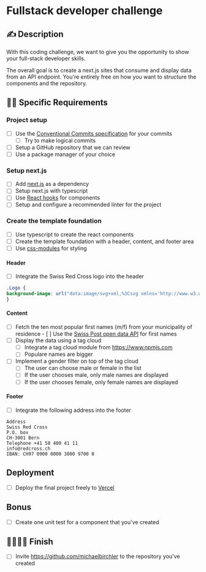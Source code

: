 # Fullstack developer challenge

## ✍️ Description

With this coding challenge, we want to give you the opportunity to show your full-stack developer skills.

The overall goal is to create a next.js sites that consume and display data from an API endpoint. You're entirely free on how you want to structure the components and the repository.

## 👩‍💻 Specific Requirements

### Project setup

-   [ ] Use the [Conventional Commits specification](https://conventionalcommits.org/) for your commits
     -   [ ] Try to make logical commits
-   [ ] Setup a GitHub repository that we can review
-   [ ] Use a package manager of your choice

### Setup next.js

-   [ ] Add [next.js](https://nextjs.org) as a dependency 
-   [ ] Setup next.js with typescript
-   [ ] Use [React hooks](https://reactjs.org/docs/hooks-intro.html) for components  
-   [ ] Setup and configure a recommended linter for the project

### Create the template foundation

-   [ ] Use typescript to create the react components
-   [ ] Create the template foundation with a header, content, and footer area
-   [ ] Use [css-modules](https://github.com/css-modules/css-modules) for styling

#### Header

-   [ ] Integrate the Swiss Red Cross logo into the header
```css
.Logo {
background-image: url("data:image/svg+xml,%3Csvg xmlns='http://www.w3.org/2000/svg' width='226.508' height='66' viewBox='105.492 0 226.508 66' xml:space='preserve'%3E%3Cpath d='M113.5 30c-.7-.6-1.6-1.1-2.6-1.1-1.1 0-1.8.7-1.8 1.8 0 3 5.4 3.1 5.4 8 0 3.2-1.8 5.6-5.2 5.6-1 0-2.2-.3-3-.899V40c.8.6 1.6 1 2.7 1s2-.8 2-2c0-1.4-1.1-1.9-2.1-2.6-2.1-1.4-3.3-2.7-3.3-5.3 0-2.8 1.6-5.3 4.7-5.3 1.1 0 2.2.3 3.1.9V30h.1zM118.1 31.9l1.6 7.1 1.6-7.1h2.9l1.5 7.1.2-1.3 1.4-5.8h3.2l-3.3 12h-2.8l-1.1-4.101-.7-3.5-.7 3.8-1 3.7h-2.8l-3.4-12h3.4v.101zM131.4 28.3c0-1.2 1-2.1 2.2-2.1 1.2 0 2.1 1 2.1 2.2 0 1.2-1 2.1-2.1 2.1-1.2 0-2.2-1-2.2-2.2zm3.8 3.6v12h-3.4v-12h3.4zM142.9 35.1c-.5-.399-.9-.8-1.6-.8-.6 0-.9.4-.9.9 0 1.399 3.8 1.1 3.8 4.7 0 2.399-1.4 4.199-3.9 4.199-1.3 0-2.6-.5-3.6-1.399l1.5-2.4c.5.4 1 .8 1.7.8.5 0 1-.399 1-1 0-1.6-3.8-1.199-3.8-5 0-2.3 1.9-3.5 4-3.5 1.2 0 2.2.3 3.2 1l-1.4 2.5zM151.9 35.1c-.5-.399-.9-.8-1.6-.8-.6 0-.9.4-.9.9 0 1.399 3.8 1.1 3.8 4.7 0 2.399-1.4 4.199-3.9 4.199-1.3 0-2.6-.5-3.6-1.399l1.5-2.4c.5.4 1 .8 1.7.8.5 0 1-.399 1-1 0-1.6-3.8-1.199-3.8-5 0-2.3 1.9-3.5 4-3.5 1.2 0 2.2.3 3.2 1l-1.4 2.5zM161.4 43.9V26h3.6c2.3 0 6.3.2 6.3 5.1 0 2-.8 3.7-2.5 4.6l3.101 8.2h-3.7l-3.1-8.301V43.9H161.4zm3.5-10.2h.6c1.6 0 2.3-1.1 2.3-2.6 0-1.3-.6-2.3-2.4-2.2h-.5v4.8zM180.8 38.8h-5.3c0 .9 0 2.8 1.3 2.8.9 0 1.101-.699 1.101-1.399h2.899c-.3 2.2-1.399 4-3.8 4-3.4 0-4.6-3-4.6-6 0-2.9 1-6.5 4.6-6.5 2.2 0 4.3 2 4.1 5.8l-.3 1.299zm-2.8-2.4c0-.801-.2-2.2-1.2-2.2s-1.2 1.399-1.2 2.1v.4h2.5v-.3h-.1zM187.9 42.6c-.5.9-1.2 1.601-2.301 1.601-2.699 0-3.3-4.3-3.3-6.3 0-2.101.4-6.2 3.2-6.2 1.1 0 1.9.7 2.3 1.7v-8.7h3.4v19.2h-3.4V42.6h.101zm.2-4.7c0-.7-.1-3.2-1.199-3.2-1.101 0-1.2 2.5-1.2 3.2 0 .8 0 3.199 1.2 3.199C188 41.1 188.1 38.5 188.1 37.9zM208.1 29.3c-.5-.1-.899-.2-1.3-.2-3.1 0-4.5 2.8-4.5 5.6 0 2.7 1.4 6 4.5 6 .5 0 .9-.101 1.4-.3v3.4c-.5.2-1.101.3-1.601.3-5.1 0-8-4.6-8-9.3 0-4.5 3-9 7.801-9 .6 0 1.199.1 1.8.3v3.2h-.1zM213.4 31.9v1.5c.6-1 1.399-1.8 2.699-1.9v3.3h-.5c-2.199 0-2.3 1.5-2.3 3.3v6H210v-12h3.4v-.2zM225.9 37.9c0 3.1-1 6.199-4.601 6.199-3.6 0-4.6-3.199-4.6-6.199s1-6.3 4.6-6.3c3.701.1 4.601 3.2 4.601 6.3zm-5.8 0c0 .699 0 3.199 1.2 3.199s1.2-2.5 1.2-3.199c0-.7 0-3.2-1.2-3.2-1.1 0-1.2 2.5-1.2 3.2zM233.5 35.1c-.5-.399-.9-.8-1.6-.8-.601 0-.9.4-.9.9 0 1.399 3.8 1.1 3.8 4.7 0 2.399-1.399 4.199-3.899 4.199A5.43 5.43 0 0 1 227.3 42.7l1.5-2.4c.5.4 1 .8 1.7.8.5 0 1-.399 1-1 0-1.6-3.8-1.199-3.8-5 0-2.3 1.899-3.5 4-3.5 1.2 0 2.2.3 3.2 1l-1.4 2.5zM242.4 35.1c-.5-.399-.9-.8-1.601-.8-.6 0-.899.4-.899.9 0 1.399 3.8 1.1 3.8 4.7 0 2.399-1.4 4.199-3.9 4.199-1.3 0-2.6-.5-3.6-1.399l1.5-2.4c.5.4 1 .8 1.7.8.5 0 1-.399 1-1 0-1.6-3.801-1.199-3.801-5 0-2.3 1.9-3.5 4-3.5 1.2 0 2.2.3 3.2 1l-1.399 2.5z'/%3E%3Cpath fill='%23E2001A' d='M332 22h-22V0h-22v22h-22v22h22v22h22V44h22z'/%3E%3C/svg%3E");
}
```

#### Content

-   [ ] Fetch the ten most popular first names (m/f) from your municipality of residence
      -   [ ] Use the [Swiss Post open data API](https://swisspost.opendatasoft.com/explore/dataset/vornamen_proplz/api/) for first names
-   [ ]  Display the data using a tag cloud
      -   [ ] Integrate a tag cloud module from https://www.npmjs.com 
      -   [ ] Populare names are bigger
-  [ ] Implement a gender filter on top of the tag cloud
    -  [ ] The user can choose male or female in the list
    -  [ ] If the user chooses male, only male names are displayed
    -  [ ] If the user chooses female, only female names are displayed

#### Footer
-   [ ] Integrate the following address into the footer
```
Address
Swiss Red Cross
P.O. box
CH-3001 Bern 
Telephone +41 58 400 41 11 
info@redcross.ch
IBAN: CH97 0900 0000 3000 9700 0
```

## Deployment

-   [ ] Deploy the final project freely to [Vercel](https://vercel.com)

## Bonus

-   [ ] Create one unit test for a component that you've created

## 🦸‍♂️🦸‍♀️ Finish

-   [ ] Invite https://github.com/michaelbirchler to the repository you've created
